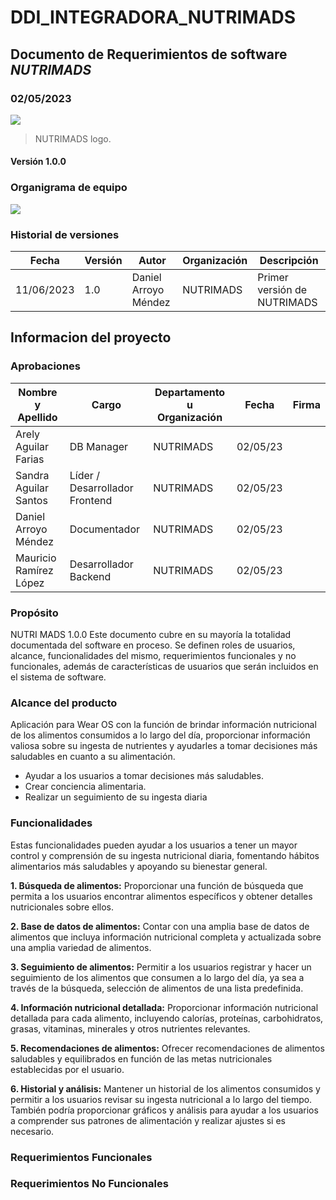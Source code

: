 # DDI_INTEGRADORA_NUTRIMADS

## Documento de Requerimientos de software *NUTRIMADS*
### 02/05/2023

![](https://github.com/DaniArroyo104/NUTRIMADS_utileria/blob/main/logo_transparent.png?raw=true)
> NUTRIMADS logo.

#### Versión 1.0.0


### Organigrama de equipo
![](https://github.com/DaniArroyo104/NUTRIMADS_utileria/blob/main/Organigrama.jpg?raw=true)

### Historial de versiones

| Fecha      | Versión  |  Autor| Organización | Descripción |
|------------|----------|---------------|--------------|-------------|
| 11/06/2023 | 1.0      | Daniel Arroyo Méndez  |   NUTRIMADS       |Primer versión de NUTRIMADS|

## Informacion del proyecto

### Aprobaciones

| Nombre y Apellido      | Cargo  |  Departamento u Organización | Fecha | Firma |
|------------|----------|---------------|--------------|-------------|
| Arely Aguilar Farias | DB Manager      | NUTRIMADS | 02/05/23 | |
| Sandra Aguilar Santos | Líder / Desarrollador Frontend      | NUTRIMADS | 02/05/23 | |
| Daniel Arroyo Méndez | Documentador     | NUTRIMADS | 02/05/23 | |
| Mauricio Ramírez López | Desarrollador Backend     | NUTRIMADS | 02/05/23 | |

### Propósito

NUTRI MADS 1.0.0
Este documento cubre en su mayoría la totalidad documentada del software en proceso.
Se definen roles de usuarios, alcance, funcionalidades del mismo, requerimientos funcionales y no funcionales, además de características de usuarios que serán incluidos en el sistema de software.

### Alcance del producto
Aplicación para Wear OS con la función de brindar información nutricional de los alimentos consumidos a lo largo del día, proporcionar información valiosa sobre su ingesta de nutrientes y ayudarles a tomar decisiones más saludables en cuanto a su alimentación.
- Ayudar a los usuarios a tomar decisiones más saludables.
- Crear conciencia alimentaria.
- Realizar un seguimiento de su ingesta diaria

### Funcionalidades

Estas funcionalidades pueden ayudar a los usuarios a tener un mayor control y comprensión de su ingesta nutricional diaria, fomentando hábitos alimentarios más saludables y apoyando su bienestar general.

**1. Búsqueda de alimentos:** Proporcionar una función de búsqueda que permita a los usuarios encontrar alimentos específicos y obtener detalles nutricionales sobre ellos.

**2. Base de datos de alimentos:** Contar con una amplia base de datos de alimentos que incluya información nutricional completa y actualizada sobre una amplia variedad de alimentos.

**3. Seguimiento de alimentos:** Permitir a los usuarios registrar y hacer un seguimiento de los alimentos que consumen a lo largo del día, ya sea a través de la búsqueda, selección de alimentos de una lista predefinida.

**4. Información nutricional detallada:** Proporcionar información nutricional detallada para cada alimento, incluyendo calorías, proteínas, carbohidratos, grasas, vitaminas, minerales y otros nutrientes relevantes.

**5. Recomendaciones de alimentos:** Ofrecer recomendaciones de alimentos saludables y equilibrados en función de las metas nutricionales establecidas por el usuario.

**6. Historial y análisis:** Mantener un historial de los alimentos consumidos y permitir a los usuarios revisar su ingesta nutricional a lo largo del tiempo. También podría proporcionar gráficos y análisis para ayudar a los usuarios a comprender sus patrones de alimentación y realizar ajustes si es necesario.

### Requerimientos Funcionales


### Requerimientos No Funcionales
